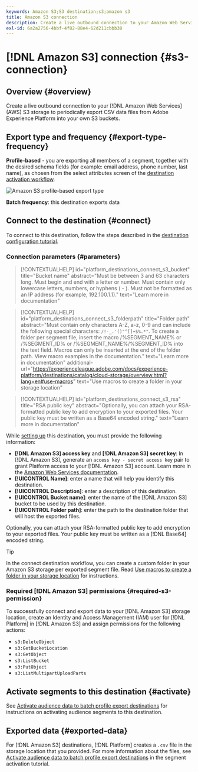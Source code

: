 ```yaml
---
keywords: Amazon S3;S3 destination;s3;amazon s3
title: Amazon S3 connection
description: Create a live outbound connection to your Amazon Web Services (AWS) S3 storage to periodically export CSV data files from Adobe Experience Platform into your own S3 buckets.
exl-id: 6a2a2756-4bbf-4f82-88e4-62d211cbbb38
---
```

# [!DNL Amazon S3] connection {#s3-connection}

## Overview {#overview}

Create a live outbound connection to your [!DNL Amazon Web Services] (AWS) S3 storage to periodically export CSV data files from Adobe Experience Platform into your own S3 buckets.

## Export type and frequency {#export-type-frequency}

**Profile-based** - you are exporting all members of a segment, together with the desired schema fields (for example: email address, phone number, last name), as chosen from the select attributes screen of the [destination activation workflow](../../ui/activate-segment-streaming-destinations.md#mapping).

![Amazon S3 profile-based export type](../../assets/catalog/cloud-storage/amazon-s3/catalog.png)

**Batch frequency**: this destination exports data  

## Connect to the destination {#connect}

To connect to this destination, follow the steps described in the [destination configuration tutorial](../../ui/connect-destination.md).

### Connection parameters {#parameters}

>[!CONTEXTUALHELP]
>id="platform_destinations_connect_s3_bucket"
>title="Bucket name"
>abstract="Must be between 3 and 63 characters long. Must begin and end with a letter or number. Must contain only lowercase letters, numbers, or hyphens ( - ). Must not be formatted as an IP address (for example, 192.100.1.1)."
>text="Learn more in documentation"

>[!CONTEXTUALHELP]
>id="platform_destinations_connect_s3_folderpath"
>title="Folder path"
>abstract="Must contain only characters A-Z, a-z, 0-9 and can include the following special characters: `/!-_.'()"^[]+$%.*"`. To create a folder per segment file, insert the macro /%SEGMENT_NAME% or /%SEGMENT_ID% or /%SEGMENT_NAME%/%SEGMENT_ID% into the text field. Macros can only be inserted at the end of the folder path. View macro examples in the documentation."
>text="Learn more in documentation"
>additional-url="https://experienceleague.adobe.com/docs/experience-platform/destinations/catalog/cloud-storage/overview.html?lang=en#use-macros" text="Use macros to create a folder in your storage location"

>[!CONTEXTUALHELP]
>id="platform_destinations_connect_s3_rsa"
>title="RSA public key"
>abstract="Optionally, you can attach your RSA-formatted public key to add encryption to your exported files. Your public key must be written as a Base64 encoded string."
>text="Learn more in documentation"

While [setting up](../../ui/connect-destination.md) this destination, you must provide the following information:

* **[!DNL Amazon S3] access key** and **[!DNL Amazon S3] secret key**: In [!DNL Amazon S3], generate an `access key - secret access key` pair to grant Platform access to your [!DNL Amazon S3] account. Learn more in the [Amazon Web Services documentation](https://docs.aws.amazon.com/IAM/latest/UserGuide/id_credentials_access-keys.html).
* **[!UICONTROL Name]**: enter a name that will help you identify this destination.
* **[!UICONTROL Description]**: enter a description of this destination.
* **[!UICONTROL Bucket name]**: enter the name of the [!DNL Amazon S3] bucket to be used by this destination.
* **[!UICONTROL Folder path]**: enter the path to the destination folder that will host the exported files.

Optionally, you can attach your RSA-formatted public key to add encryption to your exported files. Your public key must be written as a [!DNL Base64] encoded string.

>[!TIP]
>
>In the connect destination workflow, you can create a custom folder in your Amazon S3 storage per exported segment file. Read [Use macros to create a folder in your storage location](overview.md#use-macros) for instructions.

### Required [!DNL Amazon S3] permissions {#required-s3-permission}

To successfully connect and export data to your [!DNL Amazon S3] storage location, create an Identity and Access Management (IAM) user for [!DNL Platform] in [!DNL Amazon S3] and assign permissions for the following actions:

* `s3:DeleteObject`
* `s3:GetBucketLocation`
* `s3:GetObject`
* `s3:ListBucket`
* `s3:PutObject`
* `s3:ListMultipartUploadParts`

<!--

Commenting out this note, as write permissions are assigned through the s3:PutObject permission.

>[!IMPORTANT]
>
>Platform needs `write` permissions on the bucket object where the export files will be delivered.

-->

## Activate segments to this destination {#activate}

See [Activate audience data to batch profile export destinations](../../ui/activate-batch-profile-destinations.md) for instructions on activating audience segments to this destination.

## Exported data {#exported-data}

For [!DNL Amazon S3] destinations, [!DNL Platform] creates a `.csv` file in the storage location that you provided. For more information about the files, see [Activate audience data to batch profile export destinations](../../ui/activate-batch-profile-destinations.md) in the segment activation tutorial.
